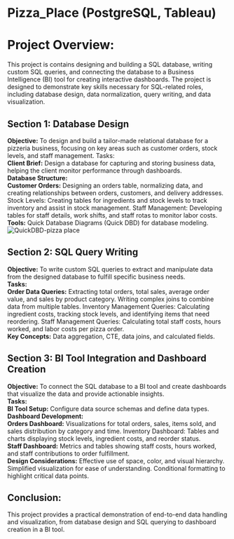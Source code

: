 # Pizza_Place (PostgreSQL, Tableau)
# Project Overview:
This project is contains designing and building a SQL database, writing custom SQL queries, and connecting the database to a Business Intelligence (BI) tool for creating interactive dashboards. 
The project is designed to demonstrate key skills necessary for SQL-related roles, including database design, data normalization, query writing, and data visualization.

## Section 1: Database Design
**Objective:** To design and build a tailor-made relational database for a pizzeria business, focusing on key areas such as customer orders, stock levels, and staff management.
Tasks:<br>
**Client Brief:** Design a database for capturing and storing business data, helping the client monitor performance through dashboards.<br>
**Database Structure:**<br>
**Customer Orders:** Designing an orders table, normalizing data, and creating relationships between orders, customers, and delivery addresses.
Stock Levels: Creating tables for ingredients and stock levels to track inventory and assist in stock management.
Staff Management: Developing tables for staff details, work shifts, and staff rotas to monitor labor costs.<br>
**Tools:** Quick Database Diagrams (Quick DBD) for database modeling.
![QuickDBD-pizza place](https://github.com/user-attachments/assets/59701283-b1c6-4e20-be2a-c90afe4a2698)


## Section 2: SQL Query Writing
**Objective:** To write custom SQL queries to extract and manipulate data from the designed database to fulfill specific business needs.<br>
**Tasks:** <br>
**Order Data Queries:**
Extracting total orders, total sales, average order value, and sales by product category.
Writing complex joins to combine data from multiple tables.
Inventory Management Queries:
Calculating ingredient costs, tracking stock levels, and identifying items that need reordering.
Staff Management Queries:
Calculating total staff costs, hours worked, and labor costs per pizza order.<br>
**Key Concepts:** Data aggregation, CTE, data joins, and calculated fields.<br>
## Section 3: BI Tool Integration and Dashboard Creation
**Objective:** To connect the SQL database to a BI tool and create dashboards that visualize the data and provide actionable insights.<br>
**Tasks:<br>**
**BI Tool Setup:**
Configure data source schemas and define data types.
**Dashboard Development:** <br>
**Orders Dashboard:** Visualizations for total orders, sales, items sold, and sales distribution by category and time.
Inventory Dashboard: Tables and charts displaying stock levels, ingredient costs, and reorder status. <br>
**Staff Dashboard:** Metrics and tables showing staff costs, hours worked, and staff contributions to order fulfillment. <br>
**Design Considerations:**
Effective use of space, color, and visual hierarchy.
Simplified visualization for ease of understanding.
Conditional formatting to highlight critical data points.
## Conclusion:
This project provides a practical demonstration of end-to-end data handling and visualization, from database design and SQL querying to dashboard creation in a BI tool. 
